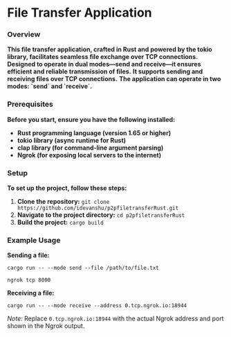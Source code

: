 
  <h1>File Transfer Application</h1>

  <h3>Overview</h3>
  <strong>This file transfer application, crafted in Rust and powered by the tokio library, facilitates seamless file exchange over TCP connections. Designed to operate in dual modes—send and receive—it ensures efficient and reliable transmission of files.</strong>
  <strong>It supports sending and receiving files over TCP connections.</strong>
  <strong>The application can operate in two modes: `send` and `receive`.</strong>

  <h3>Prerequisites</h3>
<strong>Before you start, ensure you have the following installed:</strong>
<ul>
    <li><strong>Rust programming language (version 1.65 or higher)</strong></li>
    <li><strong>tokio library (async runtime for Rust)</strong></li>
    <li><strong>clap library (for command-line argument parsing)</strong></li>
    <li><strong>Ngrok (for exposing local servers to the internet)</strong></li>
</ul>


  <h3>Setup</h3>
  <strong>To set up the project, follow these steps:</strong>
  <ol>
      <li><strong>Clone the repository:</strong> <code>git clone https://github.com/idevanshu/p2pfiletransferRust.git</code></li>
      <li><strong>Navigate to the project directory:</strong> <code>cd p2pfiletransferRust</code></li>
      <li><strong>Build the project:</strong> <code>cargo build</code></li>
  </ol>

  <h3>Example Usage</h3>
<strong>Sending a file:</strong>
<pre><code>cargo run -- --mode send --file /path/to/file.txt
</code></pre>
<pre><code>ngrok tcp 8000
</code></pre>
<strong>Receiving a file:</strong>
<pre><code>cargo run -- --mode receive --address 0.tcp.ngrok.io:18944
</code></pre>

<em>Note:</em> Replace `0.tcp.ngrok.io:18944` with the actual Ngrok address and port shown in the Ngrok output.


   

